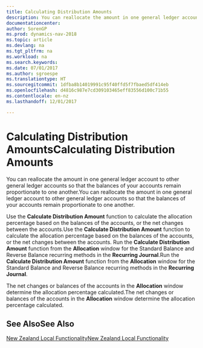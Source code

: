 ```yaml
---
title: Calculating Distribution Amounts
description: You can reallocate the amount in one general ledger account to other general ledger accounts so that the balances of your accounts remain proportionate to one another.
documentationcenter: 
author: SorenGP
ms.prod: dynamics-nav-2018
ms.topic: article
ms.devlang: na
ms.tgt_pltfrm: na
ms.workload: na
ms.search.keywords: 
ms.date: 07/01/2017
ms.author: sgroespe
ms.translationtype: HT
ms.sourcegitcommit: 1dfba8b14019991c95f40ffd5f7fbaed5df414eb
ms.openlocfilehash: d4816c987e7cd309103465eff83556d100c71b55
ms.contentlocale: en-nz
ms.lasthandoff: 12/01/2017

---
```

# <a name="calculating-distribution-amounts"></a><span data-ttu-id="7dd47-103">Calculating Distribution Amounts</span><span class="sxs-lookup"><span data-stu-id="7dd47-103">Calculating Distribution Amounts</span></span>
<span data-ttu-id="7dd47-104">You can reallocate the amount in one general ledger account to other general ledger accounts so that the balances of your accounts remain proportionate to one another.</span><span class="sxs-lookup"><span data-stu-id="7dd47-104">You can reallocate the amount in one general ledger account to other general ledger accounts so that the balances of your accounts remain proportionate to one another.</span></span>  

 <span data-ttu-id="7dd47-105">Use the **Calculate Distribution Amount** function to calculate the allocation percentage based on the balances of the accounts, or the net changes between the accounts.</span><span class="sxs-lookup"><span data-stu-id="7dd47-105">Use the **Calculate Distribution Amount** function to calculate the allocation percentage based on the balances of the accounts, or the net changes between the accounts.</span></span> <span data-ttu-id="7dd47-106">Run the **Calculate Distribution Amount** function from the **Allocation** window for the Standard Balance and Reverse Balance recurring methods in the **Recurring Journal**.</span><span class="sxs-lookup"><span data-stu-id="7dd47-106">Run the **Calculate Distribution Amount** function from the **Allocation** window for the Standard Balance and Reverse Balance recurring methods in the **Recurring Journal**.</span></span>  

 <span data-ttu-id="7dd47-107">The net changes or balances of the accounts in the **Allocation** window determine the allocation percentage calculated.</span><span class="sxs-lookup"><span data-stu-id="7dd47-107">The net changes or balances of the accounts in the **Allocation** window determine the allocation percentage calculated.</span></span>  

## <a name="see-also"></a><span data-ttu-id="7dd47-108">See Also</span><span class="sxs-lookup"><span data-stu-id="7dd47-108">See Also</span></span>  
 [<span data-ttu-id="7dd47-109">New Zealand Local Functionality</span><span class="sxs-lookup"><span data-stu-id="7dd47-109">New Zealand Local Functionality</span></span>](new-zealand-local-functionality.md)

